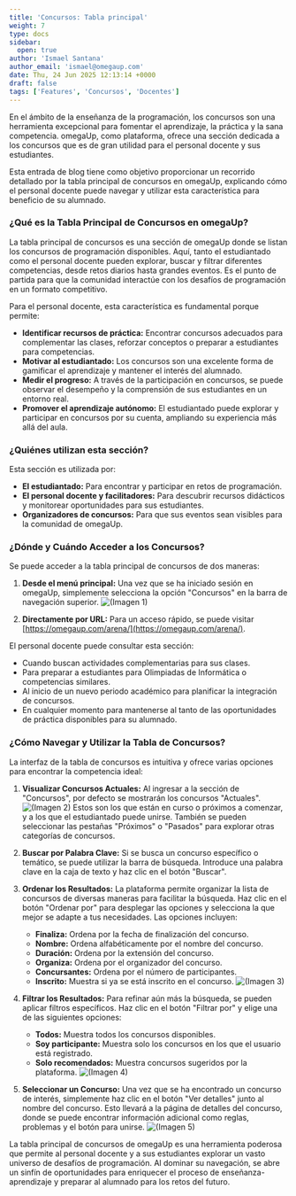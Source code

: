 ```yaml
---
title: 'Concursos: Tabla principal'
weight: 7
type: docs
sidebar:
  open: true
author: 'Ismael Santana'
author_email: 'ismael@omegaup.com'
date: Thu, 24 Jun 2025 12:13:14 +0000
draft: false
tags: ['Features', 'Concursos', 'Docentes']
---
```


En el ámbito de la enseñanza de la programación, los concursos son una herramienta excepcional para fomentar el aprendizaje, la práctica y la sana competencia. omegaUp, como plataforma, ofrece una sección dedicada a los concursos que es de gran utilidad para el personal docente y sus estudiantes.

Esta entrada de blog tiene como objetivo proporcionar un recorrido detallado por la tabla principal de concursos en omegaUp, explicando cómo el personal docente puede navegar y utilizar esta característica para beneficio de su alumnado.

### ¿Qué es la Tabla Principal de Concursos en omegaUp?

La tabla principal de concursos es una sección de omegaUp donde se listan los concursos de programación disponibles. Aquí, tanto el estudiantado como el personal docente pueden explorar, buscar y filtrar diferentes competencias, desde retos diarios hasta grandes eventos. Es el punto de partida para que la comunidad interactúe con los desafíos de programación en un formato competitivo.

Para el personal docente, esta característica es fundamental porque permite:
* **Identificar recursos de práctica:** Encontrar concursos adecuados para complementar las clases, reforzar conceptos o preparar a estudiantes para competencias.
* **Motivar al estudiantado:** Los concursos son una excelente forma de gamificar el aprendizaje y mantener el interés del alumnado.
* **Medir el progreso:** A través de la participación en concursos, se puede observar el desempeño y la comprensión de sus estudiantes en un entorno real.
* **Promover el aprendizaje autónomo:** El estudiantado puede explorar y participar en concursos por su cuenta, ampliando su experiencia más allá del aula.

### ¿Quiénes utilizan esta sección?

Esta sección es utilizada por:
* **El estudiantado:** Para encontrar y participar en retos de programación.
* **El personal docente y facilitadores:** Para descubrir recursos didácticos y monitorear oportunidades para sus estudiantes.
* **Organizadores de concursos:** Para que sus eventos sean visibles para la comunidad de omegaUp.

### ¿Dónde y Cuándo Acceder a los Concursos?

Se puede acceder a la tabla principal de concursos de dos maneras:
1.  **Desde el menú principal:** Una vez que se ha iniciado sesión en omegaUp, simplemente selecciona la opción "Concursos" en la barra de navegación superior. ![(Imagen 1)](/images/concurso-pag-principal-1.png)

    
2.  **Directamente por URL:** Para un acceso rápido, se puede visitar [https://omegaup.com/arena/](https://omegaup.com/arena/).

El personal docente puede consultar esta sección:
* Cuando buscan actividades complementarias para sus clases.
* Para preparar a estudiantes para Olimpiadas de Informática o competencias similares.
* Al inicio de un nuevo periodo académico para planificar la integración de concursos.
* En cualquier momento para mantenerse al tanto de las oportunidades de práctica disponibles para su alumnado.

### ¿Cómo Navegar y Utilizar la Tabla de Concursos?

La interfaz de la tabla de concursos es intuitiva y ofrece varias opciones para encontrar la competencia ideal:

1.  **Visualizar Concursos Actuales:**
    Al ingresar a la sección de "Concursos", por defecto se mostrarán los concursos "Actuales". ![(Imagen 2)](/images/concurso-pag-principal-2.png)
    Estos son los que están en curso o próximos a comenzar, y a los que el estudiantado puede unirse. También se pueden seleccionar las pestañas "Próximos" o "Pasados" para explorar otras categorías de concursos.

2.  **Buscar por Palabra Clave:**
    Si se busca un concurso específico o temático, se puede utilizar la barra de búsqueda. Introduce una palabra clave en la caja de texto y haz clic en el botón "Buscar".

3.  **Ordenar los Resultados:**
    La plataforma permite organizar la lista de concursos de diversas maneras para facilitar la búsqueda. Haz clic en el botón "Ordenar por" para desplegar las opciones y selecciona la que mejor se adapte a tus necesidades. Las opciones incluyen:
    * **Finaliza:** Ordena por la fecha de finalización del concurso.
    * **Nombre:** Ordena alfabéticamente por el nombre del concurso.
    * **Duración:** Ordena por la extensión del concurso.
    * **Organiza:** Ordena por el organizador del concurso.
    * **Concursantes:** Ordena por el número de participantes.
    * **Inscrito:** Muestra si ya se está inscrito en el concurso. ![(Imagen 3)](/images/concurso-pag-principal-3.png)

4.  **Filtrar los Resultados:**
    Para refinar aún más la búsqueda, se pueden aplicar filtros específicos. Haz clic en el botón "Filtrar por" y elige una de las siguientes opciones:
    * **Todos:** Muestra todos los concursos disponibles.
    * **Soy participante:** Muestra solo los concursos en los que el usuario está registrado.
    * **Solo recomendados:** Muestra concursos sugeridos por la plataforma. ![(Imagen 4)](/images/concurso-pag-principal-4.png)

5.  **Seleccionar un Concurso:**
    Una vez que se ha encontrado un concurso de interés, simplemente haz clic en el botón "Ver detalles" junto al nombre del concurso. Esto llevará a la página de detalles del concurso, donde se puede encontrar información adicional como reglas, problemas y el botón para unirse. ![(Imagen 5)](/images/concurso-pag-principal-5.png)

La tabla principal de concursos de omegaUp es una herramienta poderosa que permite al personal docente y a sus estudiantes explorar un vasto universo de desafíos de programación. Al dominar su navegación, se abre un sinfín de oportunidades para enriquecer el proceso de enseñanza-aprendizaje y preparar al alumnado para los retos del futuro.